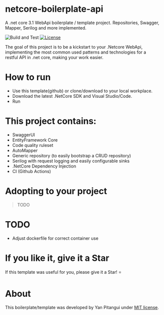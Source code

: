# netcore-boilerplate-api
A .net core 3.1 WebApi boilerplate / template project. Repositories, Swagger, Mapper, Serilog and more implemented. 


![Build and Test](https://github.com/yanpitangui/netcore-boilerplate-api/workflows/Build%20and%20Test/badge.svg)
[![License](https://img.shields.io/github/license/yanpitangui/netcore-boilerplate-api.svg)](LICENSE)

The goal of this project is to be a kickstart to your .Netcore WebApi, implementing the most common used patterns
and technologies for a restful API in .net core, making your work easier.

# How to run
- Use this template(github) or clone/download to your local workplace.
- Download the latest .NetCore SDK and Visual Studio/Code.
- Run

# This project contains:
- SwaggerUI
- EntityFramework Core
- Code quality ruleset
- AutoMapper
- Generic repository (to easily bootstrap a CRUD repository)
- Serilog with request logging and easily configurable sinks
- .NetCore Dependency Injection
- CI (Github Actions)

# Adopting to your project
>TODO

# TODO
- Adjust dockerfile for correct container use

# If you like it, give it a Star
If this template was useful for you, please give it a Star! :star:

# About
This boilerplate/template was developed by Yan Pitangui under [MIT license](LICENSE).

